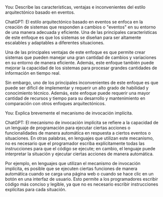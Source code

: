 You:
Describe las características, ventajas e inconvenientes del estilo arquitectónico basado en eventos.

ChatGPT:
El estilo arquitectónico basado en eventos se enfoca en la creación de sistemas que responden a cambios o "eventos" en su entorno de una manera adecuada y eficiente. Una de las principales características de este enfoque es que los sistemas se diseñan para ser altamente escalables y adaptables a diferentes situaciones.

Una de las principales ventajas de este enfoque es que permite crear sistemas que pueden manejar una gran cantidad de cambios y variaciones en su entorno de manera eficiente. Además, este enfoque también puede mejorar la capacidad de los sistemas para procesar grandes cantidades de información en tiempo real.

Sin embargo, uno de los principales inconvenientes de este enfoque es que puede ser difícil de implementar y requerir un alto grado de habilidad y conocimiento técnico. Además, este enfoque puede requerir una mayor cantidad de recursos y tiempo para su desarrollo y mantenimiento en comparación con otros enfoques arquitectónicos.

You:
Explica brevemente el mecanismo de invocación implícita.

ChatGPT:
El mecanismo de invocación implícita se refiere a la capacidad de un lenguaje de programación para ejecutar ciertas acciones o funcionalidades de manera automática en respuesta a ciertos eventos o situaciones. En otras palabras, en lenguajes que utilizan este mecanismo, no es necesario que el programador escriba explícitamente todas las instrucciones para que el código se ejecute; en cambio, el lenguaje puede interpretar la situación y ejecutar ciertas acciones de manera automática.

Por ejemplo, en lenguajes que utilizan el mecanismo de invocación implícita, es posible que se ejecuten ciertas funciones de manera automática cuando se carga una página web o cuando se hace clic en un botón en una interfaz de usuario. Esto permite a los programadores escribir código más conciso y legible, ya que no es necesario escribir instrucciones explícitas para cada situación.
